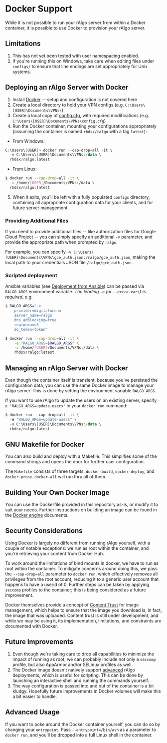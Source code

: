 # Docker Support

While it is not possible to run your rAlgo server from within a Docker container, it is possible to use Docker to provision your rAlgo server.

## Limitations

1. This has not yet been tested with user namespacing enabled.
2. If you're running this on Windows, take care when editing files under `configs/` to ensure that line endings are set appropriately for Unix systems.

## Deploying an rAlgo Server with Docker

1. Install [Docker](https://www.docker.com/community-edition#/download) --  setup and configuration is not covered here
2. Create a local directory to hold your VPN configs (e.g. `C:\Users\[USER]\Documents\VPNs\`)
3. Create a local copy of [config.cfg](https://github.com/rhdsx/ralgo/blob/master/config.cfg), with required modifications (e.g. `C:\Users\[USER]\Documents\VPNs\config.cfg`)
4. Run the Docker container, mounting your configurations appropriately (assuming the container is named `rhdsx/ralgo` with a tag `latest`):
  - From Windows:
   ```powershell
   C:\Users\[USER]> docker run --cap-drop=all -it \
     -v C:\Users\[USER]\Documents\VPNs:/data \
     rhdsx/ralgo:latest
   ```
  - From Linux:
  ```bash
  $ docker run --cap-drop=all -it \
    -v /home/[USER]/Documents/VPNs:/data \
    rhdsx/ralgo:latest
  ```
5. When it exits, you'll be left with a fully populated `configs` directory, containing all appropriate configuration data for your clients, and for future server management

### Providing Additional Files
If you need to provide additional files -- like authorization files for Google Cloud Project -- you can simply specify an additional `-v` parameter, and provide the appropriate path when prompted by `ralgo`.

For example, you can specify `-v C:\Users\[USER]\Documents\VPNs\gce_auth.json:/ralgo/gce_auth.json`, making the local path to your credentials JSON file `/ralgo/gce_auth.json`.

### Scripted deployment
Ansible variables (see [Deployment from Ansible](deploy-from-ansible.md)) can be passed via `RALGO_ARGS` environment variable.
_The leading `-e` (or `--extra-vars`) is required_, e.g.
```bash
$ RALGO_ARGS="-e
    provider=digitalocean
    server_name=ralgo
    dns_adblocking=true
    region=ams3
    do_token=token"

$ docker run --cap-drop=all -it \
    -e "RALGO_ARGS=$RALGO_ARGS" \
    -v /home/[USER]/Documents/VPNs:/data \
    rhdsx/ralgo:latest
```

## Managing an rAlgo Server with Docker

Even though the container itself is transient, because you've persisted the configuration data, you can use the same Docker image to manage your rAlgo server. This is done by setting the environment variable `RALGO_ARGS`.

If you want to use rAlgo to update the users on an existing server, specify `-e "RALGO_ARGS=update-users"` in your `docker run` command:
```powershell
$ docker run --cap-drop=all -it \
  -e "RALGO_ARGS=update-users" \
  -v C:\Users\[USER]\Documents\VPNs:/data \
  rhdsx/ralgo:latest
```

## GNU Makefile for Docker

You can also build and deploy with a Makefile. This simplifies some of the command strings and opens the door for further user configuration.

The `Makefile` consists of three targets: `docker-build`, `docker-deploy`, and `docker-prune`.
`docker-all` will run thru all of them.

## Building Your Own Docker Image

You can use the Dockerfile provided in this repository as-is, or modify it to suit your needs. Further instructions on building an image can be found in the [Docker engine](https://docs.docker.com/engine/) documents.

## Security Considerations

Using Docker is largely no different from running rAlgo yourself, with a couple of notable exceptions: we run as root within the container, and you're retrieving your content from Docker Hub.

To work around the limitations of bind mounts in docker, we have to run as root within the container. To mitigate concerns around doing this, we pass the `--cap-drop=all` parameter to `docker run`, which effectively removes all privileges from the root account, reducing it to a generic user account that happens to have a userid of 0. Further steps can be taken by applying `seccomp` profiles to the container; this is being considered as a future improvement.

Docker themselves provide a concept of [Content Trust](https://docs.docker.com/engine/security/trust/content_trust/) for image management, which helps to ensure that the image you download is, in fact, the image that was uploaded. Content trust is still under development, and while we may be using it, its implementation, limitations, and constraints are documented with Docker.

## Future Improvements

1. Even though we're taking care to drop all capabilities to minimize the impact of running as root, we can probably include not only a `seccomp` profile, but also AppArmor and/or SELinux profiles as well.
2. The Docker image doesn't natively support [advanced](deploy-from-ansible.md) rAlgo deployments, which is useful for scripting. This can be done by launching an interactive shell and running the commands yourself.
3. The way configuration is passed into and out of the container is a bit kludgy. Hopefully future improvements in Docker volumes will make this a bit easier to handle.

## Advanced Usage

If you want to poke around the Docker container yourself, you can do so by changing your `entrypoint`. Pass `--entrypoint=/bin/ash` as a parameter to `docker run`, and you'll be dropped into a full Linux shell in the container.
